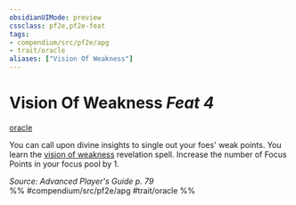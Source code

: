 ```yaml
---
obsidianUIMode: preview
cssclass: pf2e,pf2e-feat
tags:
- compendium/src/pf2e/apg
- trait/oracle
aliases: ["Vision Of Weakness"]
---
```

# Vision Of Weakness  *Feat 4*  
[oracle](../../rules/traits/oracle-apg.md)  


You can call upon divine insights to single out your foes' weak points. You learn the [vision of weakness](../spells/vision-of-weakness-apg.md) revelation spell. Increase the number of Focus Points in your focus pool by 1.

*Source: Advanced Player's Guide p. 79*  
%% #compendium/src/pf2e/apg #trait/oracle %%